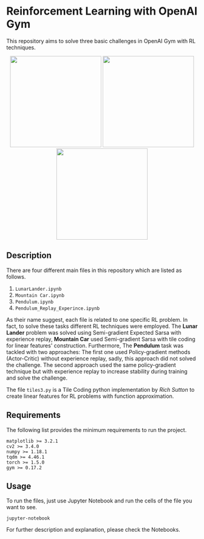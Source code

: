 # Reinforcement Learning with OpenAI Gym

This repository aims to solve three basic challenges in OpenAI Gym with RL techniques.

<div  align="center">
<img src="./images/lunar_lander.gif" width="240" /> <img src="./images/mountain_car.gif" width="240" />  <img src="./images/pendulum.gif" width="240" /> 
</div>

## Description

There are four different main files in this repository which are listed as follows.

 1. `LunarLander.ipynb`
 2. `Mountain Car.ipynb`
 3. `Pendulum.ipynb`
 4. `Pendulum_Replay_Experince.ipynb`

As their name suggest, each file is related to one specific RL problem. In fact, to solve these tasks different RL techniques were employed. The **Lunar Lander** problem was solved using Semi-gradient Expected Sarsa with experience replay, **Mountain Car** used Semi-gradient Sarsa with tile coding for linear features' construction. Furthermore, The **Pendulum** task was tackled with two approaches: The first one used Policy-gradient methods (Actor-Critic) without experience replay, sadly, this approach did not solved the challenge. The second approach used the same policy-gradient technique but with experience replay to increase stability during training and solve the challenge.

The file `tiles3.py` is a Tile Coding python implementation by *Rich Sutton* to create linear features for RL problems with function approximation.

## Requirements

The following list provides the minimum requirements to run the project.

    matplotlib >= 3.2.1
    cv2 >= 3.4.0
    numpy >= 1.18.1
    tqdm >= 4.46.1
    torch >= 1.5.0
    gym >= 0.17.2

## Usage

To run the files, just use Jupyter Notebook and run the cells of the file you want to see.

    jupyter-notebook

For further description and explanation, please check the Notebooks.
